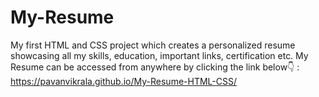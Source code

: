 # My-Resume
My first HTML and CSS project which creates a personalized resume showcasing all my skills, education, important links, certification etc.
My Resume can be accessed from anywhere by clicking the link below👇 :  https://pavanvikrala.github.io/My-Resume-HTML-CSS/
